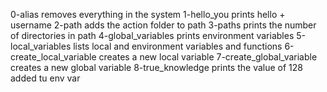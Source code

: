 0-alias removes everything in the system
1-hello_you prints hello + username
2-path adds the action folder to path
3-paths prints the number of directories in path
4-global_variables prints environment variables
5-local_variables lists local and environment variables and functions
6-create_local_variable creates a new local variable
7-create_global_variable creates a new global variable
8-true_knowledge prints the value of 128 added tu env var
